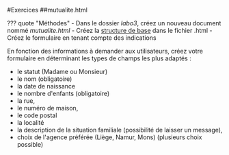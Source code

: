 #Exercices
##mutualite.html

??? quote "Méthodes"
    - Dans le dossier *labo3*, créez un nouveau document nommé *mutualite.html*
    - Créez la  [structure de base](../02_htmmlBase/structure.md#base) dans le fichier .html
    - Créez le formulaire en tenant compte des indications

En fonction des informations à demander aux utilisateurs, créez votre formulaire en déterminant les types de champs les plus adaptés :

- le statut (Madame ou Monsieur)
- le nom (obligatoire)
- la date de naissance
- le nombre d'enfants (obligatoire)
- la rue,
- le numéro de maison,
- le code postal
- la localité
- la description de la situation familiale (possibilité de laisser un message),
- choix de l'agence préférée (Liège, Namur, Mons) (plusieurs choix possible)
     
